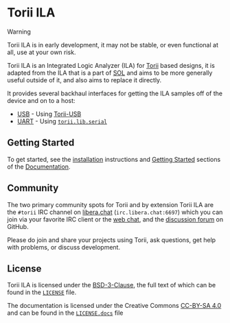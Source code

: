 # Torii ILA

> [!WARNING]
> Torii ILA is in early development, it may not be stable, or even functional at all, use at your own risk.

Torii ILA is an Integrated Logic Analyzer (ILA) for [Torii] based designs, it is adapted from the ILA that is a part of [SOL] and aims to be more generally useful outside of it, and also
aims to replace it directly.

It provides several backhaul interfaces for getting the ILA samples off of the device and on to a host:

* [USB] - Using [Torii-USB]
* [UART] - Using [`torii.lib.serial`]

## Getting Started

To get started, see the [installation] instructions and [Getting Started] sections of the [Documentation].

## Community

The two primary community spots for Torii and by extension Torii ILA are the `#torii` IRC channel on [libera.chat] (`irc.libera.chat:6697`) which you can join via your favorite IRC client or the [web chat], and the [discussion forum] on GitHub.

Please do join and share your projects using Torii, ask questions, get help with problems, or discuss development.

## License

Torii ILA is licensed under the [BSD-3-Clause], the full text of which can be found in the [`LICENSE`] file.

The documentation is licensed under the Creative Commons [CC-BY-SA 4.0] and can be found in the [`LICENSE.docs`] file

[Torii]: https://github.com/shrine-maiden-heavy-industries/torii-hdl/
[Torii-USB]: https://github.com/shrine-maiden-heavy-industries/torii-usb/
[SOL]: https://github.com/shrine-maiden-heavy-industries/sol/
[`torii.lib.serial`]: https://github.com/shrine-maiden-heavy-industries/torii-hdl/blob/main/torii/lib/stdio/serial.py
[installation]: https://torii-ila.shmdn.link/install.html
[Getting Started]: https://torii-ila.shmdn.link/getting_started.html
[Documentation]: https://torii-ila.shmdn.link
[USB]: https://torii-ila.shmdn.link/ila/usb.html
[UART]: https://torii-ila.shmdn.link/ila/uart.html
[libera.chat]: https://libera.chat/
[web chat]: https://web.libera.chat/#torii
[discussion forum]: https://github.com/shrine-maiden-heavy-industries/torii-ila/discussions
[BSD-3-Clause]: https://spdx.org/licenses/BSD-3-Clause.html
[`LICENSE`]: ./LICENSE
[CC-BY-SA 4.0]: https://creativecommons.org/licenses/by-sa/4.0/
[`LICENSE.docs`]: ./LICENSE.docs
